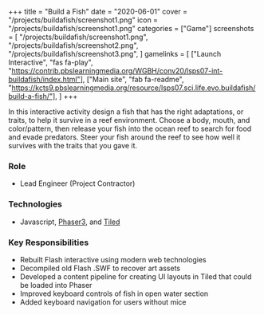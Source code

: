+++
title = "Build a Fish"
date = "2020-06-01"
cover = "/projects/buildafish/screenshot1.png"
icon = "/projects/buildafish/screenshot1.png"
categories = ["Game"]
screenshots = [
    "/projects/buildafish/screenshot1.png",
    "/projects/buildafish/screenshot2.png",
    "/projects/buildafish/screenshot3.png",
]
gamelinks = [
    ["Launch Interactive", "fas fa-play", "https://contrib.pbslearningmedia.org/WGBH/conv20/lsps07-int-buildafish/index.html"],
    ["Main site", "fab fa-readme", "https://kcts9.pbslearningmedia.org/resource/lsps07.sci.life.evo.buildafish/build-a-fish/"],
]
+++

In this interactive activity design a fish that has the right adaptations, or traits, to help it survive in a reef environment. Choose a body, mouth, and color/pattern, then release your fish into the ocean reef to search for food and evade predators. Steer your fish around the reef to see how well it survives with the traits that you gave it.

### Role
* Lead Engineer (Project Contractor)

### Technologies
* Javascript, [Phaser3](https://phaser.io/phaser3), and [Tiled](https://www.mapeditor.org/)

### Key Responsibilities
* Rebuilt Flash interactive using modern web technologies
* Decompiled old Flash .SWF to recover art assets
* Developed a content pipeline for creating UI layouts in Tiled that could be loaded into Phaser
* Improved keyboard controls of fish in open water section
* Added keyboard navigation for users without mice